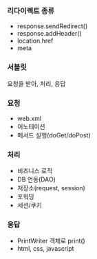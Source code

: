 ### 리다이렉트 종류
- response.sendRedirect()
- response.addHeader()
- location.href
- meta

### 서블릿<br>
요청을 받아, 처리, 응답

### 요청
- web.xml
- 어노테이션
- 메서드 실행(doGet/doPost)

### 처리
- 비즈니스 로직
- DB 연동(DAO)
- 저장소(request, session)
- 포워딩
- 세션/쿠키

### 응답
- PrintWriter 객체로 print()
- html, css, javascript
